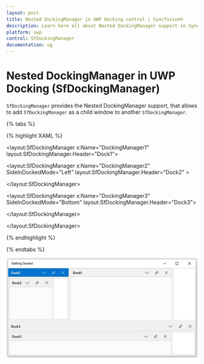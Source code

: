 ```yaml
---
layout: post
title: Nested DockingManager in UWP Docking control | Syncfusion®
description: Learn here all about Nested DockingManager support in Syncfusion® UWP Docking (SfDockingManager) control and more.
platform: uwp
control: SfDockingManager
documentation: ug
---
```


# Nested DockingManager in UWP Docking (SfDockingManager)

`SfDockingManager` provides the Nested DockingManager support, that allows to add `SfDockingManager` as a child window to another `SfDockingManager`.

{% tabs %}

{% highlight XAML %}

<layout:SfDockingManager x:Name="DockingManager1" layout:SfDockingManager.Header="Dock1">

<ContentControl x:Name="Content1" layout:SfDockingManager.Header="Dock1"/>

<layout:SfDockingManager x:Name="DockingManager2" SideInDockedMode="Left"
                         layout:SfDockingManager.Header="Dock2"  >

<ContentControl layout:SfDockingManager.Header="Dock2"
                layout:SfDockingManager.DesiredWidthInDockedMode="600" />

</layout:SfDockingManager>

<layout:SfDockingManager x:Name="DockingManager3"
                         SideInDockedMode="Bottom"
						 layout:SfDockingManager.Header="Dock3">

<ContentControl layout:SfDockingManager.Header="Dock3"
                layout:SfDockingManager.DesiredWidthInDockedMode="600"/>

</layout:SfDockingManager>

</layout:SfDockingManager>

{% endhighlight %}

{% endtabs %}

![Nested-DockingManager-img1](Nested-DockingManager-images/Nested-DockingManager-img1.jpeg)


